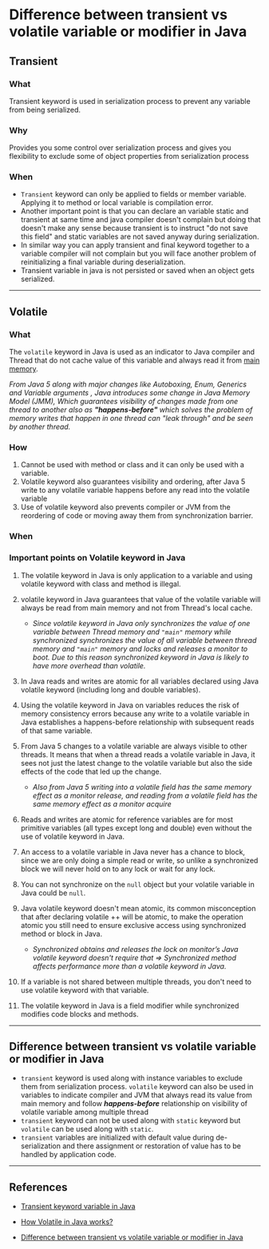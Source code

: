 # Difference between transient vs volatile variable or modifier in Java

## Transient

### What

Transient keyword is used in serialization process to prevent any variable from being serialized.

### Why

Provides you some control over serialization process and gives you flexibility to exclude some of object properties from serialization process

### When

* `Transient` keyword can only be applied to fields or member variable. Applying it to method or local variable is compilation error.
* Another important point is that you can declare an variable static and transient at same time and java compiler doesn't complain but doing that doesn't make any sense because transient is to instruct "do not save this field" and static variables are not saved anyway during serialization.
* In similar way you can apply transient and final keyword together to a variable compiler will not complain but you will face another problem of reinitializing a final variable during deserialization.
* Transient variable in java is not persisted or saved when an object gets serialized.

---

## Volatile

### What

The `volatile` keyword in Java is used as an indicator to Java compiler and Thread that do not cache value of this variable and always read it from [main memory](https://javarevisited.blogspot.com/2011/05/java-heap-space-memory-size-jvm.html).

_From Java 5 along with major changes like Autoboxing, Enum, Generics and Variable arguments , Java introduces some change in Java Memory Model (JMM), Which guarantees visibility of changes made from one thread to another also as **"happens-before"** which solves the problem of memory writes that happen in one thread can "leak through" and be seen by another thread._

### How

1. Cannot be used with method or class and it can only be used with a variable.
2. Volatile keyword also guarantees visibility and ordering, after Java 5 write to any volatile variable happens before any read into the volatile variable
3. Use of volatile keyword also prevents compiler or JVM from the reordering of code or moving away them from synchronization barrier.

### When

### Important points on Volatile keyword in Java

1. The volatile keyword in Java is only application to a variable and using volatile keyword with class and method is illegal.

2. volatile keyword in Java guarantees that value of the volatile variable will always be read from main memory and not from Thread's local cache.

    * _Since volatile keyword in Java only synchronizes the value of one variable between Thread memory and `"main"` memory while synchronized synchronizes the value of all variable between thread memory and `"main"` memory and locks and releases a monitor to boot. Due to this reason synchronized keyword in Java is likely to have more overhead than volatile._

3. In Java reads and writes are atomic for all variables declared using Java volatile keyword (including long and double variables).

4. Using the volatile keyword in Java on variables reduces the risk of memory consistency errors because any write to a volatile variable in Java establishes a happens-before relationship with subsequent reads of that same variable.

5. From Java 5 changes to a volatile variable are always visible to other threads. It means that when a thread reads a volatile variable in Java, it sees not just the latest change to the volatile variable but also the side effects of the code that led up the change.

    * _Also from Java 5 writing into a volatile field has the same memory effect as a monitor release, and reading from a volatile field has the same memory effect as a monitor acquire_

6. Reads and writes are atomic for reference variables are for most primitive variables (all types except long and double) even without the use of volatile keyword in Java.

7. An access to a volatile variable in Java never has a chance to block, since we are only doing a simple read or write, so unlike a synchronized block we will never hold on to any lock or wait for any lock.

8. You can not synchronize on the `null` object but your volatile variable in Java could be `null`.

9. Java volatile keyword doesn't mean atomic, its common misconception that after declaring volatile ++ will be atomic, to make the operation atomic you still need to ensure exclusive access using synchronized method or block in Java.

    * _Synchronized obtains and releases the lock on monitor’s Java volatile keyword doesn't require that => Synchronized method affects performance more than a volatile keyword in Java._

10. If a variable is not shared between multiple threads, you don't need to use volatile keyword with that variable.

11. The volatile keyword in Java is a field modifier while synchronized modifies code blocks and methods.

---

## Difference between transient vs volatile variable or modifier in Java

* `transient` keyword is used along with instance variables to exclude them from serialization process. `volatile` keyword can also be used in variables to indicate compiler and JVM that always read its value from main memory and follow **_happens-before_** relationship on visibility of volatile variable among multiple thread
* `transient` keyword can not be used along with `static` keyword but `volatile` can be used along with `static`.
* `transient` variables are initialized with default value during de-serialization and there assignment or restoration of value has to be handled by application code.

---
## References

* [Transient keyword variable in Java](https://javarevisited.blogspot.com/2011/09/transient-keyword-variable-in-java.html)

* [How Volatile in Java works?](https://javarevisited.blogspot.com/2011/06/volatile-keyword-java-example-tutorial.html)

* [Difference between transient vs volatile variable or modifier in Java](http://www.java67.com/2012/11/difference-between-transient-vs-volatile-modifier-variable-java.html#ixzz5YhgJIR3l)

